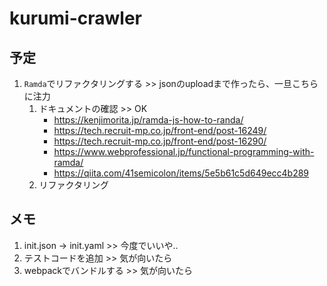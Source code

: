 # kurumi-crawler

## 予定

1. `Ramda`でリファクタリングする >> jsonのuploadまで作ったら、一旦こちらに注力
   1. ドキュメントの確認 >> OK
      - <https://kenjimorita.jp/ramda-js-how-to-randa/>
      - <https://tech.recruit-mp.co.jp/front-end/post-16249/>
      - <https://tech.recruit-mp.co.jp/front-end/post-16290/>
      - <https://www.webprofessional.jp/functional-programming-with-ramda/>
      - <https://qiita.com/41semicolon/items/5e5b61c5d649ecc4b289>
   1. リファクタリング

## メモ

1. init.json -> init.yaml >> 今度でいいや..
1. テストコードを追加 >> 気が向いたら
1. webpackでバンドルする >> 気が向いたら
